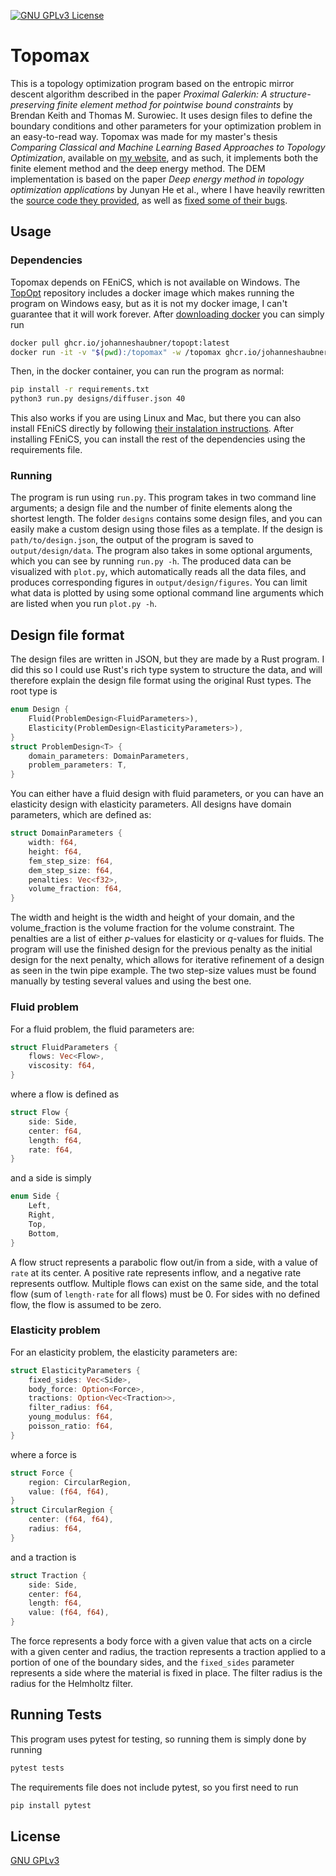 [![GNU GPLv3 License](https://img.shields.io/github/license/Emilinya/topomax)](https://choosealicense.com/licenses/gpl-3.0/)

# Topomax

This is a topology optimization program based on the entropic mirror descent algorithm described in the paper *Proximal Galerkin: A structure-preserving finite element method for pointwise bound constraints* by Brendan Keith and Thomas M. Surowiec. It uses design files to define the boundary conditions and other parameters for your optimization problem in an easy-to-read way. Topomax was made for my master's thesis *Comparing Classical and Machine Learning Based Approaches to Topology Optimization*, available on [my website](http://www.emilie.moe/projects/thesis.pdf), and as such, it implements both the finite element method and the deep energy method. The DEM implementation is based on the paper *Deep energy method in topology optimization applications* by Junyan He et al., where I have heavily rewritten the [source code they provided](https://github.com/Jasiuk-Research-Group/DeepEnergy-TopOpt), as well as [fixed some of their bugs](https://github.com/Jasiuk-Research-Group/DeepEnergy-TopOpt/issues).

## Usage

### Dependencies
Topomax depends on FEniCS, which is not available on Windows. The [TopOpt](https://github.com/JohannesHaubner/TopOpt) repository includes a docker image which makes running the program on Windows easy, but as it is not my docker image, I can't guarantee that it will work forever. After [downloading docker](https://www.docker.com/products/docker-desktop/) you can simply run
```bash
docker pull ghcr.io/johanneshaubner/topopt:latest
docker run -it -v "$(pwd):/topomax" -w /topomax ghcr.io/johanneshaubner/topopt
```

Then, in the docker container, you can run the program as normal:
```bash
pip install -r requirements.txt
python3 run.py designs/diffuser.json 40
```

This also works if you are using Linux and Mac, but there you can also install FEniCS directly by following [their instalation instructions](https://fenicsproject.org/download/archive/). After installing FEniCS, you can install the rest of the dependencies using the requirements file.

### Running
The program is run using `run.py`. This program takes in two command line arguments; a design file and the number of finite elements along the shortest length. The folder `designs` contains some design files, and you can easily make a custom design using those files as a template. If the design is `path/to/design.json`, the output of the program is saved to `output/design/data`. The program also takes in some optional arguments, which you can see by running `run.py -h`. The produced data can be visualized with `plot.py`, which automatically reads all the data files, and produces corresponding figures in `output/design/figures`. You can limit what data is plotted by using some optional command line arguments which are listed when you run `plot.py -h`.

## Design file format
The design files are written in JSON, but they are made by a Rust program. I did this so I could use Rust's rich type system to structure the data, and will therefore explain the design file format using the original Rust types. The root type is

```rust
enum Design {
    Fluid(ProblemDesign<FluidParameters>),
    Elasticity(ProblemDesign<ElasticityParameters>),
}
struct ProblemDesign<T> {
    domain_parameters: DomainParameters,
    problem_parameters: T,
}
```
You can either have a fluid design with fluid parameters, or you can have an elasticity design with elasticity parameters. All designs have domain parameters, which are defined as:

```rust
struct DomainParameters {
    width: f64,
    height: f64,
    fem_step_size: f64,
    dem_step_size: f64,
    penalties: Vec<f32>,
    volume_fraction: f64,
}
```
The width and height is the width and height of your domain, and the volume_fraction is the volume fraction for the volume constraint. The penalties are a list of either $p$-values for elasticity or $q$-values for fluids. The program will use the finished design for the previous penalty as the initial design for the next penalty, which allows for iterative refinement of a design as seen in the twin pipe example. The two step-size values must be found manually by testing several values and using the best one.

### Fluid problem
For a fluid problem, the fluid parameters are:
```rust
struct FluidParameters {
    flows: Vec<Flow>,
    viscosity: f64,
}
```
where a flow is defined as
```rust
struct Flow {
    side: Side,
    center: f64,
    length: f64,
    rate: f64,
}
```
and a side is simply
```rust
enum Side {
    Left,
    Right,
    Top,
    Bottom,
}
```
A flow struct represents a parabolic flow out/in from a side, with a value of `rate` at its center. A positive rate represents inflow, and a negative rate represents outflow. Multiple flows can exist on the same side, and the total flow (sum of `length·rate` for all flows) must be 0. For sides with no defined flow, the flow is assumed to be zero.

### Elasticity problem
For an elasticity problem, the elasticity parameters are:
```rust
struct ElasticityParameters {
    fixed_sides: Vec<Side>,
    body_force: Option<Force>,
    tractions: Option<Vec<Traction>>,
    filter_radius: f64,
    young_modulus: f64,
    poisson_ratio: f64,
}
```
where a force is
```rust
struct Force {
    region: CircularRegion,
    value: (f64, f64),
}
struct CircularRegion {
    center: (f64, f64),
    radius: f64,
}
```
and a traction is
```rust
struct Traction {
    side: Side,
    center: f64,
    length: f64,
    value: (f64, f64),
}
```
The force represents a body force with a given value that acts on a circle with a given center and radius, the traction represents a traction applied to a portion of one of the boundary sides, and the `fixed_sides` parameter represents a side where the material is fixed in place.
The filter radius is the radius for the Helmholtz filter.

## Running Tests
This program uses pytest for testing, so running them is simply done by running
```bash
pytest tests
```

The requirements file does not include pytest, so you first need to run
```bash
pip install pytest
```

## License

[GNU GPLv3](https://choosealicense.com/licenses/gpl-3.0/)
